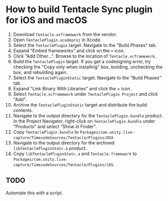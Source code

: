 # How to build Tentacle Sync plugin for iOS and macOS
 
1. Download `Tentacle.xcframework` from the vendor.
2. Open `TentaclePlugin.xcodeproj` in Xcode.
3. Select the `TentaclePlugin` target. Navigate to the "Build Phases" tab.
4. Expand "Embed frameworks" and click on the `+` icon.
5. Click "Add Other...". Browse to the location of `Tentacle.xcframework`.
6. Build the `TentaclePlugin` target. If you get a codesigning error, try checking the "Copy only when installing" box, building, unchecking the box, and rebuilding again.
7. Select the `TentaclePluginStatic` target. Navigate to the "Build Phases" tab.
8. Expand "Link Binary With Libraries" and click the + icon.
9. Select `Tentacle.xcframework` under `TentaclePlugin Project` and click "Add".
10. Archive the `TentaclePluginStatic` target and distribute the build contents.
11. Navigate to the output directory for the `TentaclePlugin.bundle` product. In the Project Navigator, right-click on `TentaclePlugin.bundle` under "Products" and select "Show in Finder".
12. Copy `TentaclePlugin.bundle` to `Packages/com.unity.live-capture/TimecodeSources/Tentacle/Plugins/OSX`.
13. Navigate to the output directory for the archived `libTentaclePluginStatc.a` product.
14. Copy `libTentaclePluginStatc.a` and `Tentacle.framework` to `Packages/com.unity.live-capture/TimecodeSources/Tentacle/Plugins/iOS`.

## TODO
Automate this with a script.
